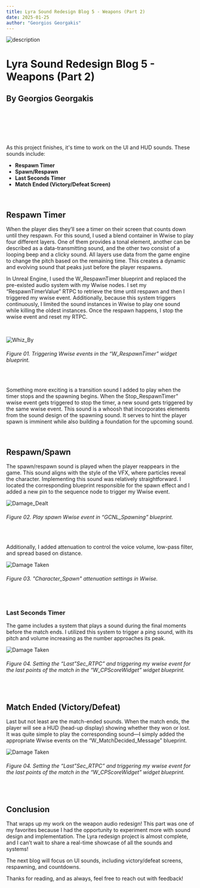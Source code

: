 ```yaml
---
title: Lyra Sound Redesign Blog 5 - Weapons (Part 2)
date: 2025-01-25
author: "Georgios Georgakis"
---
```





![description](/blogImages/Blog05_Weapons_Part_2.png)

# Lyra Sound Redesign Blog 5 - Weapons (Part 2)

## By Georgios Georgakis



&nbsp;&nbsp;&nbsp;

&nbsp;&nbsp;&nbsp;

&nbsp;&nbsp;&nbsp;


As this project finishes, it's time to work on the UI and HUD sounds. These sounds include:

- **Respawn Timer**
- **Spawn/Respawn**
- **Last Seconds Timer**
- **Match Ended (Victory/Defeat Screen)**

&nbsp;&nbsp;&nbsp;

## Respawn Timer

When the player dies they’ll see a timer on their screen that counts down until they respawn. For this sound, I used a blend container in Wwise to play four different layers. One of them provides a tonal element, another can be described as a data-transmitting sound, and the other two consist of a looping beep and a clicky sound. All layers use data from the game engine to change the pitch based on the remaining time. This creates a dynamic and evolving sound that peaks just before the player respawns.


In Unreal Engine, I used the W_RespawnTimer blueprint and replaced the pre-existed audio system with my Wwise nodes. I set my “RespawnTimerValue” RTPC to retrieve the time until respawn and then I triggered my wwise event. Additionally, because this system triggers continuously, I limited the sound instances in Wwise to play one sound while killing the oldest instances. Once the respawn happens, I stop the wwise event and reset my RTPC.

&nbsp;&nbsp;&nbsp;

![Whiz_By](/blogImages/BL05_Whiz_By.png)
###### Figure 01. Triggering Wwise events in the “W_RespawnTimer” widget blueprint.

&nbsp;&nbsp;&nbsp;
&nbsp;&nbsp;&nbsp;

Something more exciting is a transition sound I added to play when the timer stops and the spawning begins. When the Stop_RespawnTimer” wwise event gets triggered to stop the timer, a new sound gets triggered by the same wwise event. This sound is a whoosh that incorporates elements from the sound design of the spawning sound. It serves to hint the player spawn is imminent while also building a foundation for the upcoming sound.

&nbsp;&nbsp;&nbsp;

## Respawn/Spawn


The spawn/respawn sound is played when the player reappears in the game. This sound aligns with the style of the VFX, where particles reveal the character. Implementing this sound was relatively straightforward. I located the corresponding blueprint responsible for the spawn effect and I added a new pin to the sequence node to trigger my Wwise event.


![Damage_Dealt](/blogImages/BL05_Damage_Dealt.png)
###### Figure 02. Play spawn Wwise event in “GCNL_Spawning” blueprint. 

&nbsp;&nbsp;&nbsp;
&nbsp;&nbsp;&nbsp;

Additionally, I added attenuation to control the voice volume, low-pass filter, and spread based on distance. 

![Damage Taken](/blogImages/BL05_Damage_Taken.png)
###### Figure 03. "Character_Spawn" attenuation settings in Wwise. 

&nbsp;&nbsp;&nbsp;
&nbsp;&nbsp;&nbsp;

### Last Seconds Timer


The game includes a system that plays a sound during the final moments before the match ends. I utilized this system to trigger a ping sound, with its pitch and volume increasing as the number approaches its peak.

![Damage Taken](/blogImages/BL05_Damage_Taken.png)
###### Figure 04. Setting the “Last”Sec_RTPC” and triggering my wwise event for the last points of the match in the “W_CPScoreWidget” widget blueprint. 

&nbsp;&nbsp;&nbsp;
&nbsp;&nbsp;&nbsp;


## Match Ended (Victory/Defeat)

 
Last but not least are the match-ended sounds. When the match ends, the player will see a HUD (head-up display) showing whether they won or lost. It was quite simple to play the corresponding sound—I simply added the appropriate Wwise events on the “W_MatchDecided_Message” blueprint. 


![Damage Taken](/blogImages/BL05_Damage_Taken.png)
###### Figure 04. Setting the “Last”Sec_RTPC” and triggering my wwise event for the last points of the match in the “W_CPScoreWidget” widget blueprint. 

&nbsp;&nbsp;&nbsp;
&nbsp;&nbsp;&nbsp;

## Conclusion

That wraps up my work on the weapon audio redesign! This part was one of my favorites because I had the opportunity to experiment more with sound design and implementation. The Lyra redesign project is almost complete, and I can’t wait to share a real-time showcase of all the sounds and systems! 

The next blog will focus on UI sounds, including victory/defeat screens, respawning, and countdowns.

Thanks for reading, and as always, feel free to reach out with feedback!

&nbsp;&nbsp;&nbsp;
&nbsp;&nbsp;&nbsp;
